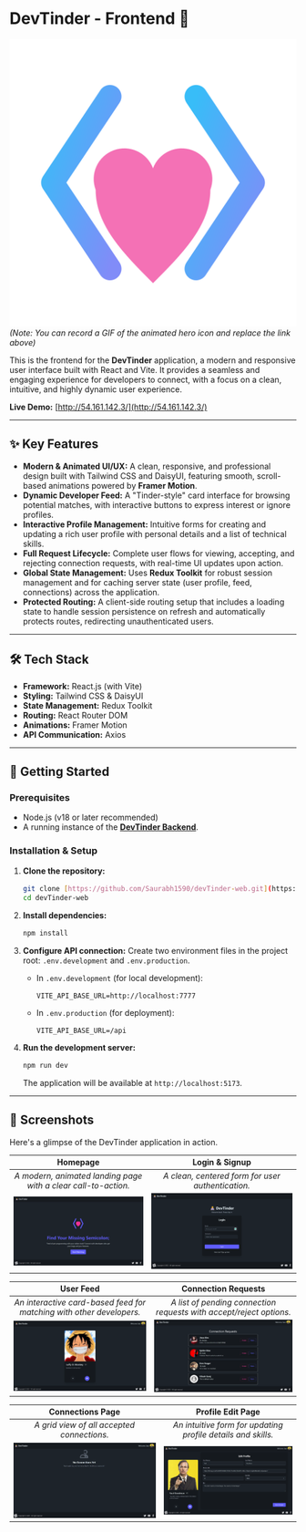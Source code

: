 # DevTinder - Frontend 🎨

![DevTinder Animated Logo](public/favicon.svg) 
*(Note: You can record a GIF of the animated hero icon and replace the link above)*

This is the frontend for the **DevTinder** application, a modern and responsive user interface built with React and Vite. It provides a seamless and engaging experience for developers to connect, with a focus on a clean, intuitive, and highly dynamic user experience.

**Live Demo:** [http://54.161.142.3/](http://54.161.142.3/)

---

## ✨ Key Features

- **Modern & Animated UI/UX:** A clean, responsive, and professional design built with Tailwind CSS and DaisyUI, featuring smooth, scroll-based animations powered by **Framer Motion**.
- **Dynamic Developer Feed:** A "Tinder-style" card interface for browsing potential matches, with interactive buttons to express interest or ignore profiles.
- **Interactive Profile Management:** Intuitive forms for creating and updating a rich user profile with personal details and a list of technical skills.
- **Full Request Lifecycle:** Complete user flows for viewing, accepting, and rejecting connection requests, with real-time UI updates upon action.
- **Global State Management:** Uses **Redux Toolkit** for robust session management and for caching server state (user profile, feed, connections) across the application.
- **Protected Routing:** A client-side routing setup that includes a loading state to handle session persistence on refresh and automatically protects routes, redirecting unauthenticated users.

---

## 🛠️ Tech Stack

- **Framework:** React.js (with Vite)
- **Styling:** Tailwind CSS & DaisyUI
- **State Management:** Redux Toolkit
- **Routing:** React Router DOM
- **Animations:** Framer Motion
- **API Communication:** Axios

---

## 🚀 Getting Started

### Prerequisites

- Node.js (v18 or later recommended)
- A running instance of the **[DevTinder Backend](https://github.com/Saurabh1590/devTinder)**.

### Installation & Setup

1.  **Clone the repository:**
    ```bash
    git clone [https://github.com/Saurabh1590/devTinder-web.git](https://github.com/Saurabh1590/devTinder-web.git)
    cd devTinder-web
    ```

2.  **Install dependencies:**
    ```bash
    npm install
    ```

3.  **Configure API connection:**
    Create two environment files in the project root: `.env.development` and `.env.production`.

    - In `.env.development` (for local development):
        ```env
        VITE_API_BASE_URL=http://localhost:7777
        ```
    - In `.env.production` (for deployment):
        ```env
        VITE_API_BASE_URL=/api
        ```

4.  **Run the development server:**
    ```bash
    npm run dev
    ```
    The application will be available at `http://localhost:5173`.

---

## 📸 Screenshots

Here's a glimpse of the DevTinder application in action.

| Homepage | Login & Signup |
| :---: | :---: |
| *A modern, animated landing page with a clear call-to-action.* | *A clean, centered form for user authentication.* |
| ![Homepage](public/screenshots/homepage.png) | ![Login Page](public/screenshots/login.png) |

| User Feed | Connection Requests |
| :---: | :---: |
| *An interactive card-based feed for matching with other developers.* | *A list of pending connection requests with accept/reject options.* |
| ![User Feed](public/screenshots/feed.png) | ![Requests Page](public/screenshots/requests.png) |

| Connections Page | Profile Edit Page |
| :---: | :---: |
| *A grid view of all accepted connections.* | *An intuitive form for updating profile details and skills.* |
| ![Connections Page](public/screenshots/connections.png) | ![Profile Page](public/screenshots/profile.png) |